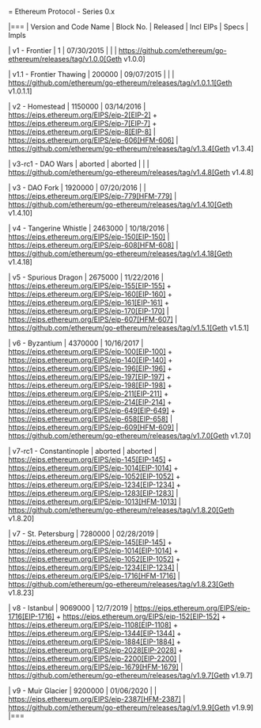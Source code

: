 = Ethereum Protocol - Series 0.x

|===
| Version and Code Name | Block No. | Released | Incl EIPs | Specs | Impls

| v1 - Frontier
| 1
| 07/30/2015
|
|
| https://github.com/ethereum/go-ethereum/releases/tag/v1.0.0[Geth v1.0.0]

| v1.1 - Frontier Thawing
| 200000
| 09/07/2015
|
|
| https://github.com/ethereum/go-ethereum/releases/tag/v1.0.1.1[Geth v1.0.1.1]

| v2 - Homestead
| 1150000
| 03/14/2016
| https://eips.ethereum.org/EIPS/eip-2[EIP-2] + https://eips.ethereum.org/EIPS/eip-7[EIP-7] + https://eips.ethereum.org/EIPS/eip-8[EIP-8]
| https://eips.ethereum.org/EIPS/eip-606[HFM-606]
| https://github.com/ethereum/go-ethereum/releases/tag/v1.3.4[Geth v1.3.4]

| v3-rc1 - DAO Wars
| aborted
| aborted
|
|
| https://github.com/ethereum/go-ethereum/releases/tag/v1.4.8[Geth v1.4.8]

| v3 - DAO Fork
| 1920000
| 07/20/2016
|
| https://eips.ethereum.org/EIPS/eip-779[HFM-779]
| https://github.com/ethereum/go-ethereum/releases/tag/v1.4.10[Geth v1.4.10]

| v4 - Tangerine Whistle
| 2463000
| 10/18/2016
| https://eips.ethereum.org/EIPS/eip-150[EIP-150]
| https://eips.ethereum.org/EIPS/eip-608[HFM-608]
| https://github.com/ethereum/go-ethereum/releases/tag/v1.4.18[Geth v1.4.18]

| v5 - Spurious Dragon
| 2675000
| 11/22/2016
| https://eips.ethereum.org/EIPS/eip-155[EIP-155] + https://eips.ethereum.org/EIPS/eip-160[EIP-160] + https://eips.ethereum.org/EIPS/eip-161[EIP-161] + https://eips.ethereum.org/EIPS/eip-170[EIP-170]
| https://eips.ethereum.org/EIPS/eip-607[HFM-607]
| https://github.com/ethereum/go-ethereum/releases/tag/v1.5.1[Geth v1.5.1]

| v6 - Byzantium
| 4370000
| 10/16/2017
| https://eips.ethereum.org/EIPS/eip-100[EIP-100] + https://eips.ethereum.org/EIPS/eip-140[EIP-140] + https://eips.ethereum.org/EIPS/eip-196[EIP-196] + https://eips.ethereum.org/EIPS/eip-197[EIP-197] + https://eips.ethereum.org/EIPS/eip-198[EIP-198] + https://eips.ethereum.org/EIPS/eip-211[EIP-211] + https://eips.ethereum.org/EIPS/eip-214[EIP-214] + https://eips.ethereum.org/EIPS/eip-649[EIP-649] + https://eips.ethereum.org/EIPS/eip-658[EIP-658]
| https://eips.ethereum.org/EIPS/eip-609[HFM-609]
| https://github.com/ethereum/go-ethereum/releases/tag/v1.7.0[Geth v1.7.0]

| v7-rc1 - Constantinople
| aborted
| aborted
| https://eips.ethereum.org/EIPS/eip-145[EIP-145] + https://eips.ethereum.org/EIPS/eip-1014[EIP-1014] + https://eips.ethereum.org/EIPS/eip-1052[EIP-1052] + https://eips.ethereum.org/EIPS/eip-1234[EIP-1234] + https://eips.ethereum.org/EIPS/eip-1283[EIP-1283]
| https://eips.ethereum.org/EIPS/eip-1013[HFM-1013]
| https://github.com/ethereum/go-ethereum/releases/tag/v1.8.20[Geth v1.8.20]

| v7 - St.
Petersburg
| 7280000
| 02/28/2019
| https://eips.ethereum.org/EIPS/eip-145[EIP-145] + https://eips.ethereum.org/EIPS/eip-1014[EIP-1014] + https://eips.ethereum.org/EIPS/eip-1052[EIP-1052] + https://eips.ethereum.org/EIPS/eip-1234[EIP-1234]
| https://eips.ethereum.org/EIPS/eip-1716[HFM-1716]
| https://github.com/ethereum/go-ethereum/releases/tag/v1.8.23[Geth v1.8.23]

| v8 - Istanbul
| 9069000
| 12/7/2019
| https://eips.ethereum.org/EIPS/eip-1716[EIP-1716] + https://eips.ethereum.org/EIPS/eip-152[EIP-152] + https://eips.ethereum.org/EIPS/eip-1108[EIP-1108] + https://eips.ethereum.org/EIPS/eip-1344[EIP-1344] + https://eips.ethereum.org/EIPS/eip-1884[EIP-1884] + https://eips.ethereum.org/EIPS/eip-2028[EIP-2028] + https://eips.ethereum.org/EIPS/eip-2200[EIP-2200]
| https://eips.ethereum.org/EIPS/eip-1679[HFM-1679]
| https://github.com/ethereum/go-ethereum/releases/tag/v1.9.7[Geth v1.9.7]

| v9 - Muir Glacier
| 9200000
| 01/06/2020
|
| https://eips.ethereum.org/EIPS/eip-2387[HFM-2387]
| https://github.com/ethereum/go-ethereum/releases/tag/v1.9.9[Geth v1.9.9]
|===
